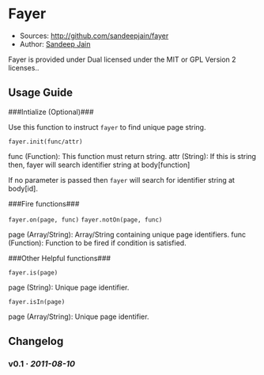 # Fayer

* Sources: <http://github.com/sandeepjain/fayer>
* Author: [Sandeep Jain](http://jsvrocks.com/)

Fayer is provided under Dual licensed under the MIT or GPL Version 2 licenses..  

## Usage Guide

###Intialize (Optional)###

Use this function to instruct `fayer` to find unique page string.

`fayer.init(func/attr)` 

func (Function): This function must return string.
attr (String): If this is string then, fayer will search identifier string at body[function]

If no parameter is passed then `fayer` will search for identifier string at body[id].

###Fire functions###

`fayer.on(page, func)`
`fayer.notOn(page, func)`

page (Array/String): Array/String containing unique page identifiers.
func (Function): Function to be fired if condition is satisfied.

###Other Helpful functions###

`fayer.is(page)`

page (String): Unique page identifier.

`fayer.isIn(page)`

page (Array/String): Unique page identifier. 



## Changelog

### v0.1 · *2011-08-10*
